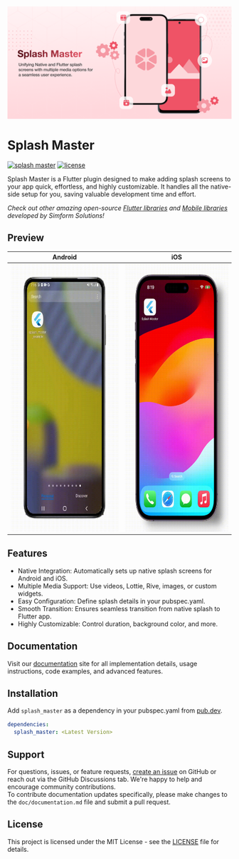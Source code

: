 ![Banner](https://raw.githubusercontent.com/SimformSolutionsPvtLtd/splash_master/master/preview/banner.png)

# Splash Master

[![splash master](https://img.shields.io/pub/v/splash_master?label=splash_master)](https://pub.dev/packages/splash_master)
[![license](https://img.shields.io/badge/license-MIT-blue.svg)](https://github.com/SimformSolutionsPvtLtd/splash_master/blob/master/LICENSE)


Splash Master is a Flutter plugin designed to make adding splash screens to your app quick, effortless, and highly customizable. It handles all the native-side setup for you, saving valuable development time and effort.

_Check out other amazing open-source [Flutter libraries](https://simform-flutter-packages.web.app) and [Mobile libraries](https://github.com/SimformSolutionsPvtLtd/Awesome-Mobile-Libraries) developed by Simform Solutions!_

## Preview

| Android                                                                                                                                                                                                                                                | iOS                                                                                                                                                                                                                                                     |
|--------------------------------------------------------------------------------------------------------------------------------------------------------------------------------------------------------------------------------------------------------|---------------------------------------------------------------------------------------------------------------------------------------------------------------------------------------------------------------------------------------------------------|
| <a href="https://raw.githubusercontent.com/SimformSolutionsPvtLtd/splash_master/master/preview/android_preview.gif"><img src="https://raw.githubusercontent.com/SimformSolutionsPvtLtd/splash_master/master/preview/android_preview.gif"  height="600px;"/></a> | <a href="https://raw.githubusercontent.com/SimformSolutionsPvtLtd/splash_master/master/preview/ios_preview.gif"><img src="https://raw.githubusercontent.com/SimformSolutionsPvtLtd/splash_master/master/preview/ios_preview.gif" height="600px;"/></a> |

## Features

- Native Integration: Automatically sets up native splash screens for Android and iOS.
- Multiple Media Support: Use videos, Lottie, Rive, images, or custom widgets.
- Easy Configuration: Define splash details in your pubspec.yaml.
- Smooth Transition: Ensures seamless transition from native splash to Flutter app.
- Highly Customizable: Control duration, background color, and more.

## Documentation

Visit our [documentation](https://simform-flutter-packages.web.app/splashMaster) site for all implementation details, usage instructions, code examples, and advanced features.


## Installation

Add `splash_master` as a dependency in your pubspec.yaml
from [pub.dev](https://pub.dev/packages/splash_master/install).

```yaml
dependencies:
  splash_master: <Latest Version>
```

## Support

For questions, issues, or feature requests, [create an issue](https://github.com/SimformSolutionsPvtLtd/splash_master/issues) on GitHub or reach out via the GitHub Discussions tab. We're happy to help and encourage community contributions.  
To contribute documentation updates specifically, please make changes to the `doc/documentation.md` file and submit a pull request.

## License

This project is licensed under the MIT License - see the [LICENSE](https://github.com/SimformSolutionsPvtLtd/splash_master/blob/master/LICENSE) file for details.

